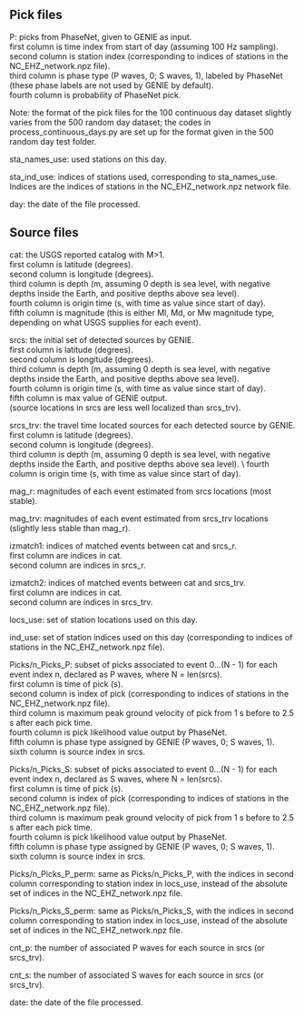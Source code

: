## Pick files ##

P: picks from PhaseNet, given to GENIE as input.  
first column is time index from start of day (assuming 100 Hz sampling).  
second column is station index (corresponding to indices of stations in the NC_EHZ_network.npz file).  
third column is phase type (P waves, 0; S waves, 1), labeled by PhaseNet (these phase labels are not used by GENIE by default).  
fourth column is probability of PhaseNet pick.  

Note: the format of the pick files for the 100 continuous day dataset slightly varies from the 500 random day dataset; the codes in process_continuous_days.py are set up for the format given in the 500 random day test folder.

sta_names_use: used stations on this day.  

sta_ind_use: indices of stations used, corresponding to sta_names_use. Indices are the indices of stations in the NC_EHZ_network.npz network file.  

day: the date of the file processed.  

## Source files ##

cat: the USGS reported catalog with M>1.  
first column is latitude (degrees).  
second column is longitude (degrees).  
third column is depth (m, assuming 0 depth is sea level, with negative depths inside the Earth, and positive depths above sea level).  
fourth column is origin time (s, with time as value since start of day).  
fifth column is magnitude (this is either Ml, Md, or Mw magnitude type, depending on what USGS supplies for each event).  

srcs: the initial set of detected sources by GENIE.  
first column is latitude (degrees).  
second column is longitude (degrees).  
third column is depth (m, assuming 0 depth is sea level, with negative depths inside the Earth, and positive depths above sea level).  
fourth column is origin time (s, with time as value since start of day).  
fifth column is max value of GENIE output.  
(source locations in srcs are less well localized than srcs_trv).  

srcs_trv: the travel time located sources for each detected source by GENIE.  
first column is latitude (degrees).  
second column is longitude (degrees).  
third column is depth (m, assuming 0 depth is sea level, with negative depths inside the Earth, and positive depths above sea level). \\
fourth column is origin time (s, with time as value since start of day).  

mag_r: magnitudes of each event estimated from srcs locations (most stable).  

mag_trv: magnitudes of each event estimated from srcs_trv locations (slightly less stable than mag_r).  

izmatch1: indices of matched events between cat and srcs_r.  
first column are indices in cat.  
second column are indices in srcs_r.  

izmatch2: indices of matched events between cat and srcs_trv.  
first column are indices in cat.  
second column are indices in srcs_trv.  

locs_use: set of station locations used on this day.  

ind_use: set of station indices used on this day (corresponding to indices of stations in the NC_EHZ_network.npz file).  

Picks/n_Picks_P: subset of picks associated to event 0...(N - 1) for each event index n, declared as P waves, where N = len(srcs).  
first column is time of pick (s).  
second column is index of pick (corresponding to indices of stations in the NC_EHZ_network.npz file).  
third column is maximum peak ground velocity of pick from 1 s before to 2.5 s after each pick time.  
fourth column is pick likelihood value output by PhaseNet.  
fifth column is phase type assigned by GENIE (P waves, 0; S waves, 1).  
sixth column is source index in srcs.  

Picks/n_Picks_S: subset of picks associated to event 0...(N - 1) for each event index n, declared as S waves, where N = len(srcs).  
first column is time of pick (s).  
second column is index of pick (corresponding to indices of stations in the NC_EHZ_network.npz file).  
third column is maximum peak ground velocity of pick from 1 s before to 2.5 s after each pick time.  
fourth column is pick likelihood value output by PhaseNet.  
fifth column is phase type assigned by GENIE (P waves, 0; S waves, 1).  
sixth column is source index in srcs.  

Picks/n_Picks_P_perm: same as Picks/n_Picks_P, with the indices in second column corresponding to station index in locs_use, instead of the absolute set of indices in the NC_EHZ_network.npz file.  

Picks/n_Picks_S_perm: same as Picks/n_Picks_S, with the indices in second column corresponding to station index in locs_use, instead of the absolute set of indices in the NC_EHZ_network.npz file.  

cnt_p: the number of associated P waves for each source in srcs (or srcs_trv).  

cnt_s: the number of associated S waves for each source in srcs (or srcs_trv).  

date: the date of the file processed.  
